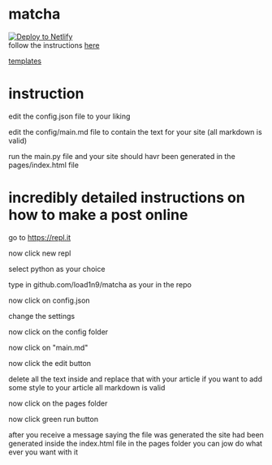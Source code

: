 # matcha
[![Deploy to Netlify](https://www.netlify.com/img/deploy/button.svg)](https://app.netlify.com/start/deploy?repository=https://github.com/load1n9/matcha)<br>
follow the instructions [here](https://discord.gg/pVhMuxQ)

[templates](https://github.com/ophyon/matcha-templates)

# instruction
edit the config.json file to your liking

edit the config/main.md file to contain the text for your site (all markdown is valid)

run the main.py file and your site should havr been generated in the pages/index.html file
# incredibly detailed instructions on how to make a post online
go to https://repl.it 

now click new repl

select python as your choice

type in  github.com/load1n9/matcha as your in the repo

now click on config.json

change the settings

now click on the config folder


now click on "main.md" 

now click the edit button


delete all the text inside and replace that with your article if you want to add some style to your article all markdown is valid

now click on the pages folder

now click green run button


after you receive a message saying the file was generated the site had been generated inside the index.html file in the pages folder you can jow do what ever you want with it
